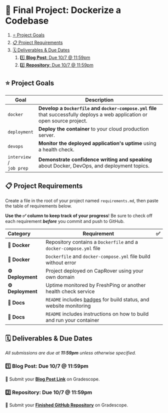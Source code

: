 # 🐳 Final Project: Dockerize a Codebase

<!-- TODO: Add description. -->

1. [⭐️ Project Goals](#%E2%AD%90%EF%B8%8F-project-goals)
1. [📋 Project Requirements](#%F0%9F%93%8B-project-requirements)
1. [🗓 Deliverables & Due Dates](#%F0%9F%97%93-deliverables-%26-due-dates)
   1. [1️⃣ **Blog Post**: Due 10/7 @ 11:59pm](#1%EF%B8%8F%E2%83%A3-%2a%2ablog-post%2a%2a%3A-due-10%2F7-%40-11%3A59pm)
   1. [2️⃣ **Repository**: Due 10/7 @ 11:59pm](#2%EF%B8%8F%E2%83%A3-%2a%2arepository%2a%2a%3A-due-10%2F7-%40-11%3A59pm)

## ⭐️ Project Goals

| Goal                        | Description                                                                                                                  |
| --------------------------- | ---------------------------------------------------------------------------------------------------------------------------- |
| `docker`                    | **Develop a `Dockerfile` and `docker-compose.yml` file** that successfully deploys a web application or open source project. |
| `deployment`                | **Deploy the container** to your cloud production server.                                                                    |
| `devops`                    | **Monitor the deployed application's uptime** using a health check.                                                          |
| `interview` /<br>`job prep` | **Demonstrate confidence writing and speaking** about Docker, DevOps, and deployment topics.                                 |

## 📋 Project Requirements

Create a file in the root of your project named `requirements.md`, then paste the table of requirements below.

**Use the ✅ column to keep track of your progress**! Be sure to check off each requirement _**before**_ you commit and push to GitHub.

| Category         | Requirement                                                                                         |   ✅   |
| :--------------- | --------------------------------------------------------------------------------------------------- | :---: |
| **🐳 Docker**     | Repository contains a `Dockerfile` and a `docker-compose.yml` file                                  |       |
| **🐳 Docker**     | `Dockerfile` and `docker-compose.yml` file build without error                                      |       |
| **⚙️ Deployment** | Project deployed on CapRover using your own domain                                                  |       |  |  |
| **⚙️ Deployment** | Uptime monitored by FreshPing or another health check service                                       |
| **📝 Docs**       | `README` includes [badges](https://shields.io) for build status, and website monitoring |       |
| **📝 Docs**       | `README` includes instructions on how to build and run your container                               |       |

## 🗓 Deliverables & Due Dates

_All submissions are due at **11:59pm** unless otherwise specified._

### 1️⃣ **Blog Post**: Due 10/7 @ 11:59pm

🔗 Submit your **[Blog Post Link](https://www.gradescope.com/courses/295888)** on Gradescope.

### 2️⃣ **Repository**: Due 10/7 @ 11:59pm

🔗 Submit your **[Finished GitHub Repository](https://www.gradescope.com/courses/295888)** on Gradescope.
